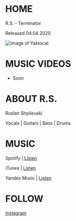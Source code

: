 # HOME

R.S. - Terminator

Released 04.04.2020

![Image of Yaktocat](https://i.scdn.co/image/ab67616d00001e0229aad720d01f81e6300c8a01)

# MUSIC VIDEOS

* Soon

# ABOUT R.S.

Ruslan Shpileuski 

Vocals | Guitars | Bass | Drums

# MUSIC

Spotify | [Listen](https://open.spotify.com/album/6QVhvXFJZiYjt3yfacMY2h)

iTunes | [Listen](https://geo.music.apple.com/us/album/terminator-single/1508828846?mt=1&app=music)

Yandex Music | [Listen](https://music.yandex.ru/album/10541094)


# FOLLOW

[Instagram](https://www.instagram.com/r.s.public)
